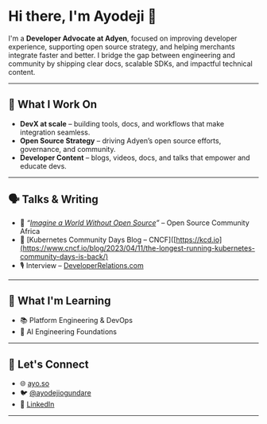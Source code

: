 # Hi there, I'm Ayodeji 👋

I'm a **Developer Advocate at Adyen**, focused on improving developer experience, supporting open source strategy, and helping merchants integrate faster and better. I bridge the gap between engineering and community by shipping clear docs, scalable SDKs, and impactful technical content.

---

## 🔧 What I Work On

- **DevX at scale** – building tools, docs, and workflows that make integration seamless.
- **Open Source Strategy** – driving Adyen’s open source efforts, governance, and community.
- **Developer Content** – blogs, videos, docs, and talks that empower and educate devs.

---

## 🗣️ Talks & Writing

- 🎤 *“[Imagine a World Without Open Source](https://www.youtube.com/watch?v=-ZnzJEB3GGg)”* – Open Source Community Africa
- 📝 [Kubernetes Community Days Blog – CNCF]([https://kcd.io](https://www.cncf.io/blog/2023/04/11/the-longest-running-kubernetes-community-days-is-back/)
- 🎙️ Interview – [DeveloperRelations.com](https://developerrelations.com/origin-stories/ayodeji-ogundare/)

---

## 🧠 What I'm Learning

- 📚 Platform Engineering & DevOps
- 🤖 AI Engineering Foundations

---

## 💬 Let's Connect

- 🌐 [ayo.so](https://ayodeji.dev)
- 🐦 [@ayodejiogundare](https://x.com/ayodejidev)
- 💼 [LinkedIn](https://linkedin.com/in/ayodej-iogundare)

---
